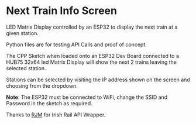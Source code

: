 # Next Train Info Screen

LED Matrix Display controlled by an ESP32 to display the next train at a given station.

Python files are for testing API Calls and proof of concept.

The CPP Sketch when loaded onto an ESP32 Dev Board connected to a HUB75 32x64 led Matrix Display will show the next 2 trains leaving the selected station.

Stations can be selected by visiting the IP address shown on the screen and choosing from the dropdown.

**Note**: The ESP32 must be connected to WiFi, change the SSID and Password in the sketch as required.

Thanks to [RJM](https://rjm.ie) for Irish Rail API Wrapper.
